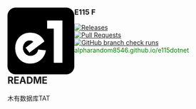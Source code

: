 <div align="center">
  <img src="./webicon.png" width="150" height="150" align="left">
  <div align="left">
    <h3>E115 F</h3>
    <a href="https://github.com/AlphaRandom8546/e115dotnet">
      <img src="https://img.shields.io/github/v/release/AlphaRandom8546/e115dotnet?label=version&style=flat-square" alt="Releases" />
    </a><br />
    <a href="https://github.com/AlphaRandom8546/e115dotnet/pulls">
      <img src="https://img.shields.io/github/issues-pr/AlphaRandom8546/e115dotnet?style=flat-square" alt="Pull Requests" />
    </a><br />
    <a href="https://github.com/AlphaRandom8546/e115dotnet/commits/master/">
      <img src="https://img.shields.io/github/check-runs/AlphaRandom8546/e115dotnet/master?style=flat-square" alt="GitHub branch check runs" />
    </a><br />
    <a href="https://alpharandom8546.github.io/e115dotnet/" style="text-decoration: none; color: green;">alpharandom8546.github.io/e115dotnet</a>
  </div>
</div>
<br />


## README

木有数据库TAT

